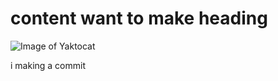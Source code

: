  # content want to make heading

![Image of Yaktocat](https://octodex.github.com/images/yaktocat.png)












 i making a commit 
